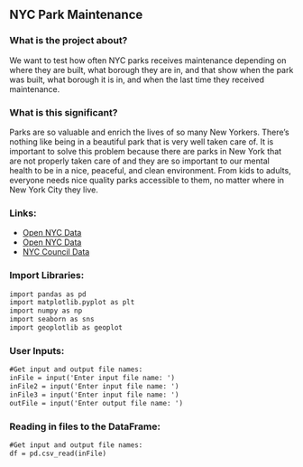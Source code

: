## NYC Park Maintenance

### What is the project about?

We want to test how often NYC parks receives maintenance depending on where they are built, what borough they are in, and that show when the park was built, what borough it is in, and when the last time they received maintenance.

### What is this significant?

Parks are so valuable and enrich the lives of so many New Yorkers. There’s nothing like being in a beautiful park that is very well taken care of. It is important to solve this problem because there are parks in New York that are not properly taken care of and they are so important to our mental health to be in a nice, peaceful, and clean environment. From kids to adults, everyone needs nice quality parks accessible to them, no matter where in New York City they live.

### Links:
- [Open NYC Data](https://data.cityofnewyork.us/City-Government/ARCHIVED-Parks-Properties/k2ya-ucmv)
- [Open NYC Data](https://data.cityofnewyork.us/Recreation/Open-Space-Parks-/g84h-jbjm)
- [NYC Council Data](https://council.nyc.gov/data/parks-in-nyc/)

### Import Libraries:
```markdown
import pandas as pd
import matplotlib.pyplot as plt
import numpy as np
import seaborn as sns
import geoplotlib as geoplot
```
### User Inputs:
```markdown
#Get input and output file names:
inFile = input('Enter input file name: ')
inFile2 = input('Enter input file name: ')
inFile3 = input('Enter input file name: ')
outFile = input('Enter output file name: ')
```
### Reading in files to the DataFrame:
```markdown
#Get input and output file names:
df = pd.csv_read(inFile)
```
